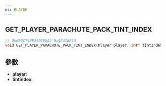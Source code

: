 ```yaml
---
ns: PLAYER
---
```

## GET_PLAYER_PARACHUTE_PACK_TINT_INDEX

```c
// 0x6E9C742F340CE5A2 0x4E418E13
void GET_PLAYER_PARACHUTE_PACK_TINT_INDEX(Player player, int* tintIndex);
```


## 參數
* **player**: 
* **tintIndex**: 

